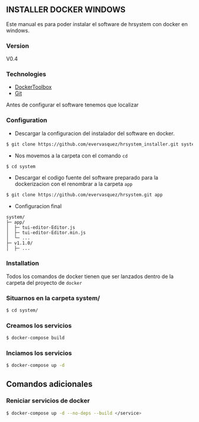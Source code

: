 ## INSTALLER DOCKER WINDOWS
Este manual es para poder instalar el software de hrsystem con docker en windows.

### Version
V0.4

### Technologies

* [DockerToolbox](https://drive.google.com/file/d/1ebWirBtiEBDf7JVL4utbmAH9ktqH0j8y/view?usp=sharing)
* [Git](https://git-scm.com)

Antes de configurar el software tenemos que localizar 

### Configuration
* Descargar la configuracion del instalador del software en docker.
```sh
$ git clone https://github.com/evervasquez/hrsystem_installer.git system
```

* Nos movemos a la carpeta con el comando ```cd```
```sh
$ cd system
```

* Descargar el codigo fuente del software preparado para la dockerizacion con el renombrar a la carpeta ``app``
```sh
$ git clone https://github.com/evervasquez/hrsystem.git app
```

* Configuracion  final
```
system/
├─ app/
│  ├─ tui-editor-Editor.js
│  ├─ tui-editor-Editor.min.js
│  └─ ...
├─ v1.1.0/
│  ├─ ...
```

### Installation
Todos los comandos de docker tienen que ser lanzados dentro de la carpeta del proyecto de `docker`

### Situarnos en la carpeta system/
```sh
$ cd system/
```

### Creamos los servicios
```sh
$ docker-compose build
```

### Inciamos los servicios
```sh
$ docker-compose up -d
```


## Comandos adicionales


### Reniciar servicios de docker
```sh
$ docker-compose up -d --no-deps --build </service>
```
